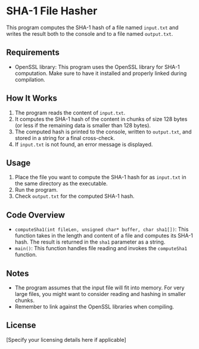 # SHA-1 File Hasher

This program computes the SHA-1 hash of a file named `input.txt` and writes the result both to the console and to a file named `output.txt`.

## Requirements

- OpenSSL library: This program uses the OpenSSL library for SHA-1 computation. Make sure to have it installed and properly linked during compilation.

## How It Works

1. The program reads the content of `input.txt`.
2. It computes the SHA-1 hash of the content in chunks of size 128 bytes (or less if the remaining data is smaller than 128 bytes).
3. The computed hash is printed to the console, written to `output.txt`, and stored in a string for a final cross-check.
4. If `input.txt` is not found, an error message is displayed.

## Usage

1. Place the file you want to compute the SHA-1 hash for as `input.txt` in the same directory as the executable.
2. Run the program.
3. Check `output.txt` for the computed SHA-1 hash.

## Code Overview

- `computeSha1(int fileLen, unsigned char* buffer, char sha1[])`: This function takes in the length and content of a file and computes its SHA-1 hash. The result is returned in the `sha1` parameter as a string.
- `main()`: This function handles file reading and invokes the `computeSha1` function.

## Notes

- The program assumes that the input file will fit into memory. For very large files, you might want to consider reading and hashing in smaller chunks.
- Remember to link against the OpenSSL libraries when compiling.

## License

[Specify your licensing details here if applicable]

